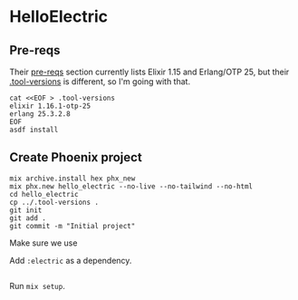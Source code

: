 # HelloElectric

## Pre-reqs

Their [pre-reqs](https://github.com/electric-sql/electric/tree/main/components/electric#pre-reqs) section currently lists Elixir 1.15 and Erlang/OTP 25, but their [.tool-versions](https://github.com/electric-sql/electric/blob/main/.tool-versions) is different, so I'm going with that.

```
cat <<EOF > .tool-versions
elixir 1.16.1-otp-25
erlang 25.3.2.8
EOF
asdf install
```
## Create Phoenix project
```
mix archive.install hex phx_new
mix phx.new hello_electric --no-live --no-tailwind --no-html
cd hello_electric
cp ../.tool-versions .
git init
git add .
git commit -m "Initial project"
```

Make sure we use 

Add `:electric` as a dependency.
```

```

Run `mix setup`.
```

```